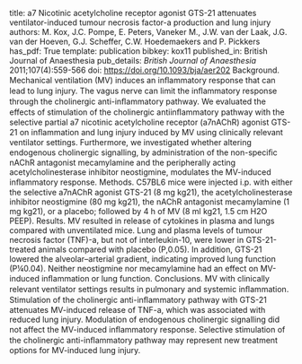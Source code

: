 title: a7 Nicotinic acetylcholine receptor agonist GTS-21 attenuates ventilator-induced tumour necrosis factor-a production and lung injury
authors: M. Kox, J.C. Pompe, E. Peters,  Vaneker M., J.W. van der Laak, J.G. van der Hoeven, G.J. Scheffer, C.W. Hoedemaekers and P. Pickkers
has_pdf: True
template: publication
bibkey: kox11
published_in: British Journal of Anaesthesia
pub_details: <i>British Journal of Anaesthesia</i> 2011;107(4):559-566
doi: https://doi.org/10.1093/bja/aer202
Background. Mechanical ventilation (MV) induces an inﬂammatory response that can lead to lung injury. The vagus nerve can limit the inﬂammatory response through the cholinergic anti-inﬂammatory pathway. We evaluated the effects of stimulation of the cholinergic antiinﬂammatory pathway with the selective partial a7 nicotinic acetylcholine receptor (a7nAChR) agonist GTS-21 on inﬂammation and lung injury induced by MV using clinically relevant ventilator settings. Furthermore, we investigated whether altering endogenous cholinergic signalling, by administration of the non-speciﬁc nAChR antagonist mecamylamine and the peripherally acting acetylcholinesterase inhibitor neostigmine, modulates the MV-induced inﬂammatory response. Methods. C57BL6 mice were injected i.p. with either the selective a7nAChR agonist GTS-21 (8 mg kg21), the acetylcholinesterase inhibitor neostigmine (80 mg kg21), the nAChR antagonist mecamylamine (1 mg kg21), or a placebo; followed by 4 h of MV (8 ml kg21, 1.5 cm H2O PEEP). Results. MV resulted in release of cytokines in plasma and lungs compared with unventilated mice. Lung and plasma levels of tumour necrosis factor (TNF)-a, but not of interleukin-10, were lower in GTS-21-treated animals compared with placebo (P,0.05). In addition, GTS-21 lowered the alveolar–arterial gradient, indicating improved lung function (P¼0.04). Neither neostigmine nor mecamylamine had an effect on MV-induced inﬂammation or lung function. Conclusions. MV with clinically relevant ventilator settings results in pulmonary and systemic inﬂammation. Stimulation of the cholinergic anti-inﬂammatory pathway with GTS-21 attenuates MV-induced release of TNF-a, which was associated with reduced lung injury. Modulation of endogenous cholinergic signalling did not affect the MV-induced inﬂammatory response. Selective stimulation of the cholinergic anti-inﬂammatory pathway may represent new treatment options for MV-induced lung injury. 

